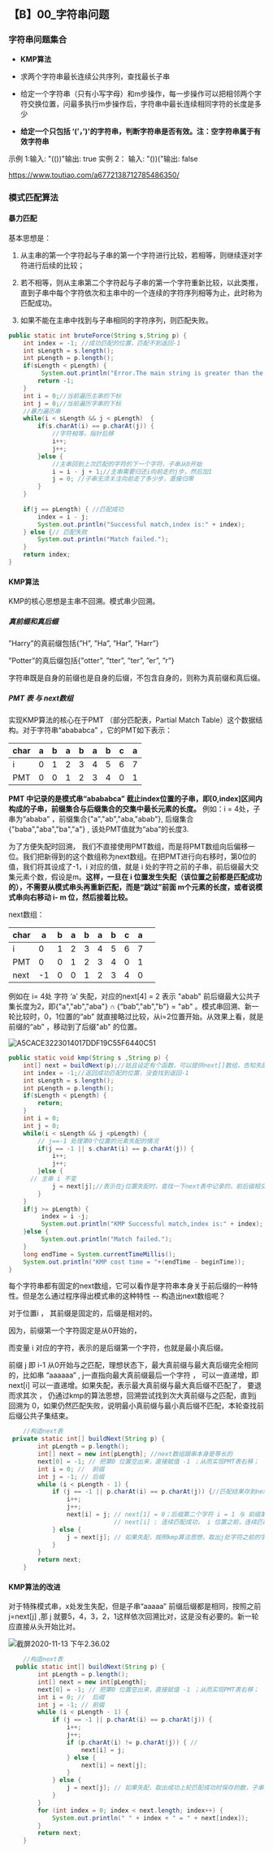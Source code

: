 ## 【B】00_字符串问题



### 字符串问题集合

- **KMP算法**

- 求两个字符串最长连续公共序列，查找最长子串
- 给定一个字符串（只有小写字母）和m步操作，每一步操作可以把相邻两个字符交换位置，问最多执行m步操作后，字符串中最长连续相同字符的长度是多少
- **给定一个只包括 ‘(’，’)'的字符串，判断字符串是否有效。注：空字符串属于有效字符串**

示例 1:输入: "(())"输出: true   实例 2： 输入: "())("输出: false

https://www.toutiao.com/a6772138712785486350/





### 模式匹配算法



#### 暴力匹配

基本思想是：

1. 从主串的第一个字符起与子串的第一个字符进行比较，若相等，则继续逐对字符进行后续的比较；

2. 若不相等，则从主串第二个字符起与子串的第一个字符重新比较，以此类推，
   直到子串中每个字符依次和主串中的一个连续的字符序列相等为止，此时称为匹配成功。

3. 如果不能在主串中找到与子串相同的字符序列，则匹配失败。

   

```java
public static int bruteForce(String s,String p) {
	int index = -1; //成功匹配的位置，匹配不到返回-1
	int sLength = s.length();
	int pLength = p.length();
	if(sLength < pLength) {
		 System.out.println("Error.The main string is greater than the sub string length.");
		return -1;
	}
	int i = 0;//当前遍历主串的下标
	int j = 0;//当前遍历字串的下标
	//暴力遍历串
	while(i < sLength && j < pLength)  {
		if(s.charAt(i) == p.charAt(j)) {
			//字符相等，指针后移
			i++;
			j++;
		}else {
			//主串回到上次匹配的字符的下一个字符，子串从0开始
			i = i - j + 1;//主串需要归还i向前走的j步，然后加1
			j = 0; //子串无须关注向前走了多少步，直接归零
		}
	}
	
	if(j == pLength) { //匹配成功
		index = i - j;
		System.out.println("Successful match,index is:" + index);
	} else {// 匹配失败
        System.out.println("Match failed.");
    }
	return index;
}
```






#### KMP算法

KMP的核心思想是主串不回溯。模式串少回溯。



##### 真前缀和真后缀

”Harry”的真前缀包括{”H”, ”Ha”, ”Har”, ”Harr”}

”Potter”的真后缀包括{”otter”, ”tter”, ”ter”, ”er”, ”r”}

字符串既是自身的前缀也是自身的后缀，不包含自身的，则称为真前缀和真后缀。



#####  PMT 表 与  next数组

实现KMP算法的核心在于PMT （部分匹配表，Partial Match Table）这个数据结构。对于字符串“abababca” ，它的PMT如下表示：

| char | a    | b    | a    | b    | a    | b    | c    | a    |
| ---- | ---- | ---- | ---- | ---- | ---- | ---- | ---- | ---- |
| i    | 0    | 1    | 2    | 3    | 4    | 5    | 6    | 7    |
| PMT  | 0    | 0    | 1    | 2    | 3    | 4    | 0    | 1    |

**PMT 中记录的是模式串“abababca”  截止index位置的子串，即[0,index]区间内构成的子串，前缀集合与后缀集合的交集中最长元素的长度。** 例如：i = 4处，子串为“ababa”  ，前缀集合{"a","ab","aba,"abab"}, 后缀集合 {"baba","aba","ba","a"} , 该处PMT值就为“aba”的长度3.

为了方便失配时回溯， 我们不直接使用PMT数组，而是将PMT数组向后偏移一位。我们把新得到的这个数组称为next数组。在把PMT进行向右移时，第0位的值，我们将其设成了-1，i 对应的值，就是 i 处的字符之前的子串，前后缀最大交集元素个数，假设是m。**这样，一旦在 i 位置发生失配（该位置之前都是匹配成功的），不需要从模式串头再重新匹配，而是“跳过”前面 m个元素的长度，或者说模式串向右移动 i- m 位，然后接着比较。**



next数组：

| char | a    | b    | a    | b    | a    | b    | c    | a    |      |
| ---- | ---- | ---- | ---- | ---- | ---- | ---- | ---- | ---- | ---- |
| i    | 0    | 1    | 2    | 3    | 4    | 5    | 6    | 7    |      |
| PMT  | 0    | 0    | 1    | 2    | 3    | 4    | 0    | 1    |      |
| next | -1   | 0    | 0    | 1    | 2    | 3    | 4    | 0    |      |



例如在 i= 4处 字符 ‘a’ 失配，对应的next[4] = 2 表示   "abab" 前后缀最大公共子集长度为2，即{"a","ab","aba"} ∩ {“bab”,"ab","b"} = "ab" 。模式串回溯、新一轮比较时，0，1位置的“ab” 就直接略过比较，从i=2位置开始。从效果上看，就是前缀的“ab” ，移动到了后缀"ab" 的位置。

![A5CACE3223014017DDF19C55F6440C51](./images/A5CACE3223014017DDF19C55F6440C51.png)





```java
public static void kmp(String s ,String p) {
	int[] next = buildNext(p);//姑且设定有个函数，可以提供next[]数组，告知失配时模式串最多右移位数
	int index = -1;//返回成功匹配的位置，没查找到返回-1
	int sLength = s.length();
	int pLength = p.length();
	if(sLength < pLength) {
		return;
	}
	int i = 0;
	int j = 0;
	while(i < sLength && j <pLength) {
        // j==-1 处理第0个位置的元素失配的情况
		if(j == -1 || s.charAt(i) == p.charAt(j)) {
			i++;
			j++;
		}else {
      // 主串 i 不变
			j = next[j];//表示在j位置失配时，查找一下next表中记录的，前后缀相交个数，作为下次匹配时的起始下标。
		}
	}
	if(j >= pLength) {
		 index = i -j;
		 System.out.println("KMP Successful match,index is:" + index);
	}else {
		 System.out.println("Match failed.");
	}
	long endTime = System.currentTimeMillis();
	System.out.println("KMP cost time = "+(endTime - beginTime));
}
```


每个字符串都有固定的next数组，它可以看作是字符串本身关于前后缀的一种特性。但是怎么通过程序得出模式串的这种特性 -- 构造出next数组呢？



对于位置i ， 其前缀是固定的，后缀是相对的。

因为，前缀第一个字符固定是从0开始的，

而变量 i 对应的字符，表示的是后缀第一个字符，也就是最小真后缀。

前缀 j 即 i-1 从0开始与之匹配，理想状态下，最大真前缀与最大真后缀完全相同的，比如串 “aaaaaa”  ,  j一直指向最大真前缀最后一个字符 ， 可以一直递增，即next[i] 可以一直递增。如果失配，表示最大真前缀与最大真后缀不匹配了， 要退而求其次 ， 仍通过kmp的算法思想，回溯尝试找到次大真前缀与之匹配，直到j 回溯为 0，如果仍然匹配失败，说明最小真前缀与最小真后缀不匹配，本轮查找前后缀公共子集结束。

```java
	//构造next表
 private static int[] buildNext(String p) {
        int pLength = p.length();
        int[] next = new int[pLength]; //next数组跟串本身是等长的
        next[0] = -1; // 把第0 位置空出来，直接赋值 -1 ；从而实现PMT表右移；
        int i = 0; //  前缀
        int j = -1; // 后缀
        while (i < pLength - 1) {
            if (j == -1 || p.charAt(i) == p.charAt(j)) {//匹配结果存到next[i++]位置
                i++;
                j++;
                next[i] = j; // next[1] = 0；后缀第二个字符 i = 1 与 前缀第一个字符 j = 0 ，根据next表的定义，仍记入0
                             // next[i] : 连续匹配成功， i 位置之前，连续匹配成功字符数
            } else {
                j = next[j]; // 如果失配，按照kmp算法思想，取出j处字符之前的字串，前后缀最大交集数，再与i位置字符（最小真后缀）比较，
            }
        }
        return next;
    }
```



#### KMP算法的改进

对于特殊模式串，x处发生失配，但是子串“aaaaa” 前缀后缀都是相同，按照之前j=next[j] ,那 j 就要5，4，3，2，1这样依次回溯比对，这是没有必要的。新一轮应直接从头开始比对。

![截屏2020-11-13 下午2.36.02](./images/kmp优化.png)



```java
	//构造next表
  public static int[] buildNext(String p) {
        int pLength = p.length();
        int[] next = new int[pLength];
        next[0] = -1; // 把第0 位置空出来，直接赋值 -1 ；从而实现PMT表右移；
        int i = 0; //  后缀
        int j = -1; // 前缀
        while (i < pLength - 1) {
            if (j == -1 || p.charAt(i) == p.charAt(j)) {
                i++;
                j++;
                if (p.charAt(i) != p.charAt(j)) { //
                    next[i] = j;
                } else {
                    next[i] = next[j];
                }
            } else {
                j = next[j]; // 如果失配，取出成功上轮匹配成功时保存的数，子串回溯到 next[j]
            }
        }
        for (int index = 0; index < next.length; index++) {
            System.out.println(" " + index + " = " + next[index]);
        }
        return next;
    }
```





































